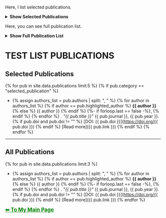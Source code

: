
<!-- SELECTED PUBLICATIONS -->
Here, I list selected publications.
<details>
  <summary><strong>Show Selected Publications</strong></summary>  

> Yrjänäinen, Alma, Elina, Mesiä, Ella, Lampela, Joose, Kreutzer, Jorma, Vihinen, Kaisa, Tornberg, Hanna, Vuorenpää, Susanna, Miettinen, Pasi, Kallio, and **Antti-Juhana, Mäki**. "Barrier-free, open-top microfluidic chip for generating two distinct, interconnected 3D microvascular networks".Scientific Reports 14, no.1 (2024): 22916.

> 

</details>

<!-- Full Publication list -->
Here, you can see full publication list.
<details>
  <summary><strong>Show Full Publication List </strong></summary>   

> A. -J. Mäki, J. T. Koivumäki, J. Hyttinen and P. Kallio, "Simulation-Based Study of Control Strategies for Beating of Human Cardiomyocyte Cultures," in IEEE Transactions on Automation Science and Engineering, doi: 10.1109/TASE.2023.3309668.
>
> Yrjänäinen, Alma, Elina, Mesiä, Ella, Lampela, Joose, Kreutzer, Jorma, Vihinen, Kaisa, Tornberg, Hanna, Vuorenpää, Susanna, Miettinen, Pasi, Kallio, and **Antti-Juhana, Mäki**. "Barrier-free, open-top microfluidic chip for generating two distinct, interconnected 3D microvascular networks".Scientific Reports 14, no.1 (2024): 22916.
>
>Mykuliak, A, A, Yrjänäinen, AJ, Mäki, A, Gebraad, E, Lampela, M, Kääriäinen, TK, Pakarinen, P, Kallio, S, Miettinen, and H, Vuorenpää. "Vasculogenic potency of bone marrow-and adipose tissue-derived mesenchymal stem/stromal cells results in differing vascular network phenotypes in a microfluidic chip. Front Bioeng Biotechnol 10: 764237".Frontiers in Bioengineering and Biotechnology| www. frontiersin. org 10 (2022).
>
>Mäki, Antti-Juhana, and others. "Optically induced electric fields and their use in microfluidics and cell manipulation applications".Journal is required! (2010).

>Maki, Antti-Juhana, Pekka, Ronkanen, Quan, Zhou, and Pasi, Kallio. "Modeling continuous optoelectrowetting device." . In 2nd European Conference on Microfluidics (pp. $μ$FLU10–270).2010.
>
>Mäki, Antti-Juhana, Joose, Kreutzer, and Pasi, Kallio. "Modeling Drug Delivery in Gravity-Driven Microfluidic System." . In 12th International Conference on Nanochannels, Microchannels, and Minichannels (ICNMM2014), 2014, in press.2014.
>
>Mäki, Antti-Juhana, Samu, Hemmilä, Juha, Hirvonen, Nathaniel Narra, Girish, Joose, Kreutzer, Jari, Hyttinen, and Pasi, Kallio. "Modeling and Experimental Characterization of Pressure Drop in Gravity-Driven Microfluidic Systems".Journal of Fluids Engineering 137, no.2 (2015): 021105.
>
>Mäki, A-J, M, Peltokangas, J, Kreutzer, S, Auvinen, and P, Kallio. "Modeling carbon dioxide transport in PDMS-based microfluidic cell culture devices".Chemical Engineering Science 137 (2015): 515–524.
>
>Mäki, Antti-Juhana, Anton, Kontunen, Tomi, Ryynänen, Jarmo, Verho, Joose, Kreutzer, Jukka, Lekkala, and Pasi, Kallio. "Design and Simulation of a Thermal Flow Sensor for Gravity-Driven Microfluidic Applications".Journal is required! (2016).
>
>Mäki, Antti-Juhana, Tomi, Ryynänen, Jarmo, Verho, Joose, Kreutzer, Jukka, Lekkala, and Pasi J, Kallio. "Indirect temperature measurement and control method for cell culture devices".IEEE Transactions on Automation Science and Engineering 15, no.2 (2018): 420–429.
>
>Kreutzer, Joose, Laura, Ylä-Outinen, Antti-Juhana, Mäki, Mervi, Ristola, Susanna, Narkilahti, and Pasi, Kallio. "Cell culture chamber with gas supply for prolonged recording of human neuronal cells on microelectrode array".Journal of Neuroscience Methods 280 (2017): 27–35.
>
>Kreutzer, Joose, Marlitt, Viehrig, Antti-Juhana, Mäki, Pasi, Kallio, Rolle, Rahikainen, and Vesa, Hytönen. "Pneumatically actuated elastomeric device for simultaneous mechanobiological studies and live-cell fluorescent microscopy." . In 2017 International Conference on Manipulation, Automation and Robotics at Small Scales (MARSS) (pp. 1–5).2017.
>
>Skogberg, Anne, Antti-Juhana, Mäki, Marja, Mettänen, Panu, Lahtinen, and Pasi, Kallio. "Cellulose Nanofiber Alignment Using Evaporation-Induced Droplet-Casting, and Cell Alignment on Aligned Nanocellulose Surfaces".Biomacromolecules 18, no.12 (2017): 3936–3953.
>
>Mäki, Antti-Juhana, Jarmo, Verho, Joose, Kreutzer, Tomi, Ryynänen, Dhanesh, Rajan, Mari, Pekkanen-Mattila, Antti, Ahola, Jari, Hyttinen, Katriina, Aalto-Setälä, Jukka, Lekkala, and others. "A Portable Microscale Cell Culture System with Indirect Temperature Control".SLAS TECHNOLOGY: Translating Life Sciences Innovation 23, no.6 (2018): 566–579.
>
>Mäki, Antti-Juhana. "Modeling and Control of Microscale Cell Culture Environments." (2018).
>
>Rajan, Dhanesh Kattipparambil, Antti-Juhana, Mäki, Mari, Pekkanen-Mattila, Joose, Kreutzer, Tomi, Ryynänen, Hannu, Välimäki, Jarmo, Verho, Jussi T, Koivumäki, Heimo, Ihalainen, Katriina, Aalto-Setälä, and others. "Cardiomyocytes: Analysis of Temperature Response and Signal Propagation Between Dissociated Clusters Using Novel Video-Based Movement Analysis Software".IEEE Access 8 (2020): 109275–109288.
>
>Häkli, Martta, Joose, Kreutzer, Antti-Juhana, Mäki, Hannu, Välimäki, Henna, Lappi, Heini, Huhtala, Pasi, Kallio, Katriina, Aalto-Setälä, and Mari, Pekkanen-Mattila. "Human induced pluripotent stem cell-based platform for modeling cardiac ischemia".Scientific reports 11, no.1 (2021): 4153.
>
>Kreutzer, Joose, Marlitt, Viehrig, Rolle, Rahikainen, Antti, Mäki, Vesa P, Hytönen, and Pasi, Kallio. "Cell Stretching Device for Live-Cell Confocal Microscopy." . In Annual International Conference of the IEEE Engineering in Medicine and Biology Society.2016.
>
>Mäki, Antti, Dhanesh Kattipparambil, Rajan, Joose, Kreutzer, Anne, Skogberg, Mari, Pekkanen-Mattila, Jarmo Antero, Verho, Tomi, Ryynänen, Hannu, Välimäki, Antti, Ahola, Jari, Hyttinen, and others. "Platform for controlling cellular environment".Journal is required! (2018).
>
>Vilkko, Matti, J, Kaivosoja, Antti, Mäki, and Pasi, Kallio. "Compensation of detent torque in microstepping of linear permanent magnet stepping motors." . In 12th International Conference on New Actuators, Actuator 2010, Bremen, Germany, June 2010.2010.
>
>Mäki, Antti-Juhana, Joose, Kreutzer, and Pasi, Kallio. "Optimizing Elastomeric Mechanical Cell Stretching Device".Journal is required! (2018).
>
>Kreutzer, Joose, Disheet, Shah, Kaisa, Tornberg, Antti, Mäki, Mari, Pekkanen-Mattila, Katriina, Aalto-Setälä, and Pasi, Kallio. "Mini-incubator for prolonged hypoxia studies on MEA: Effect of hypoxia for IPSC-derived cardiomyocytes." . In MEA Meeting 2018| 11th International Meeting on Substrate Integrated Microelectrode Arrays.2018.
>
>Mäki, Antti, and Pasi, Kallio. "Modeling in vitro cell culture microenvironments." . In The Micronano System Workshop (MSW) (pp. 61).2018.
>
>Mäki, Antti-Juhana, Joose, Kreutzer, Xiaohui, Zhu, Jarmo, Verho, Tomi, Ryynänen, Yong, Yue, Jukka, Lekkala, and Pasi, Kallio. "Indirect Temperature Measurement in a Cell Culture Device".Journal is required! (Year is required!).
>
>Skogberg, Anne, Sanna, Siljander, Antti-Juhana, Mäki, Mari, Honkanen, Alexander, Efimov, Markus, Hannula, Panu, Lahtinen, Sampo, Tuukkanen, Tomas, Björkqvist, and Pasi, Kallio. "Self-assembled cellulose nanofiber–carbon nanotube nanocomposite films with anisotropic conductivity".Nanoscale 14, no.2 (2022): 448–463.
>
>Mykuliak, Anastasiia, Alma, Yrjänäinen, Antti-Juhana, Mäki, Arjen, Gebraad, Ella, Lampela, Minna, Kääriäinen, Toni-Karri, Pakarinen, Pasi, Kallio, Susanna, Miettinen, and Hanna, Vuorenpää. "Vasculogenic potency of bone marrow-and adipose tissue-derived mesenchymal stem/stromal cells results in differing vascular network phenotypes in a microfluidic chip".Frontiers in Bioengineering and Biotechnology 10 (2022): 764237.
>
>Gaballah, Mahmoud, Kirsi, Penttinen, Joose, Kreutzer, Antti-Juhana, Mäki, Pasi, Kallio, and Katriina, Aalto-Setälä. "Cardiac Ischemia On-a-Chip: Antiarrhythmic Effect of Levosimendan on Ischemic Human-Induced Pluripotent Stem Cell-Derived Cardiomyocytes".Cells 11, no.6 (2022): 1045.
>
>Peussa, Heidi, Joose, Kreutzer, Elina, Mäntylä, Antti-Juhana, Mäki, Soile, Nymark, Pasi, Kallio, and Teemu O, Ihalainen. "Pneumatic equiaxial compression device for mechanical manipulation of epithelial cell packing and physiology".PloS one 17, no.6 (2022): e0268570.
>
>Tornberg, Kaisa, Hannu, Välimäki, Silmu, Valaskivi, Antti-Juhana, Mäki, Matias, Jokinen, Joose, Kreutzer, and Pasi, Kallio. "Compartmentalized organ-on-a-chip structure for spatiotemporal control of oxygen microenvironments.".Biomedical Microdevices 24, no.4 (2022): 34–34.
>
>Häkli, Martta, Joose, Kreutzer, Antti-Juhana, Mäki, Hannu, Välimäki, Reeja Maria, Cherian, Pasi, Kallio, Katriina, Aalto-Setälä, and Mari, Pekkanen-Mattila. "Electrophysiological Changes of Human-Induced Pluripotent Stem Cell-Derived Cardiomyocytes during Acute Hypoxia and Reoxygenation".Stem cells international 2022, no.1 (2022): 9438281.
>
>Mykuliak, Anastasiia, Alma, Yrjänäinen, Antti-Juhana, Mäki, Arjen, Gebraad, Ella, Lampela, Minna, Kääriäinen, Toni-Karri, Pakarinen, Pasi, Kallio, Susanna, Miettinen, and Hanna, Vuorenpää. "Vasculogenic Potency of Bone Marrow-and Adipose Tissue-Derived Mesenchymal Stem/Stromal Cells".Organ Microenvironment in Vascular Formation, Homeostasis and Engineering 16648714 (2023).
>
>Mäki, Antti-Juhana, Jussi T, Koivumäki, Jari, Hyttinen, and Pasi, Kallio. "Simulation-Based Study of Control Strategies for Beating of Human Cardiomyocyte Cultures".IEEE Transactions on Automation Science and Engineering (2023).
>
>Mäki, Antti-Juhana. "Opinion: The correct way to analyze FP signals." (2023).
>
>Häkli, M, H, Välimäki, A, Mäki, J, Kreutzer, D, Rajan, Tomi, Ryynänen, P, Kallio, K, Aalto-Setälä, and M, Pekkanen-Mattila. "Modeling Cardiac Ischemia with Human Induced Pluripotent Stem Cell-Derived Cardiomyocytes." . In EUROOoCs conference of European Organ-on-Chip Society.2020.
>
>Salpavaara, T, A, Nummi, J, Verho, Tomi, Ryynänen, J, Väliaho, A, Mäki, J, Lekkala, and P, Kallio. "Understanding electrical signals in volume conductor on MEA." . In 12th International Conference on Microelectrode Arrays for Life Sciences.2022.
>
>Välimäki, H, A, Mäki, DK, Rajan, M, Pekkanen-Mattila, J, Kreutzer, Tomi, Ryynänen, J, Verho, K, Aalto-Setälä, and P, Kallio. "Combined electrophysiological and video-based motion analysis for human induced pluripotent stem cell-derived cardiomyocytes in hypoxia." . In EUROOoCs conference of European Organ-on-Chip Society.2021.
>
>Ryynänen, Tomi, A, Karttu, A, Mäki, L, Sukki, J, Väliaho, H, Välimäki, D, Rajan, J, Kreutzer, J, Lekkala, and P, Kallio. "Custom-designed 2D microelectrode array fabrication." . In EUROOoCs conference of European Organ-on-Chip Society.2019.
>

</details>

# TEST LIST PUBLICATIONS
## Selected Publications

{% for pub in site.data.publications limit:5 %}
  {% if pub.category == "selected_publication" %}
  - {% assign authors_list = pub.authors | split: ", " %}
    {% for author in authors_list %}
      {% if author == pub.highlighted_author %}
        **{{ author }}**
      {% else %}
        {{ author }}
      {% endif %}
      {%- if forloop.last == false -%}, {% endif %}
    {% endfor %}
    . *"{{ pub.title }}"* {{ pub.journal }}, {{ pub.year }}.
    {% if pub.doi and pub.doi != "" %} [DOI: {{ pub.doi }}](https://doi.org/{{ pub.doi }}) {% endif %}
    [Read more]({{ pub.link }})
  {% endif %}
{% endfor %}

---

## All Publications

{% for pub in site.data.publications limit:3 %}
- {% assign authors_list = pub.authors | split: ", " %}
  {% for author in authors_list %}
    {% if author == pub.highlighted_author %}
      **{{ author }}**
    {% else %}
      {{ author }}
    {% endif %}
    {%- if forloop.last == false -%}, {% endif %}
  {% endfor %}
  . *"{{ pub.title }}"* {{ pub.journal }}, {{ pub.year }}.
  {% if pub.doi and pub.doi != "" %} [DOI: {{ pub.doi }}](https://doi.org/{{ pub.doi }}) {% endif %}
  [Read more]({{ pub.link }})
{% endfor %}



<a href="{{ site.baseurl }}/" style="color:green">
  <strong><big>⬅ To My Main Page </big> </strong>
</a>